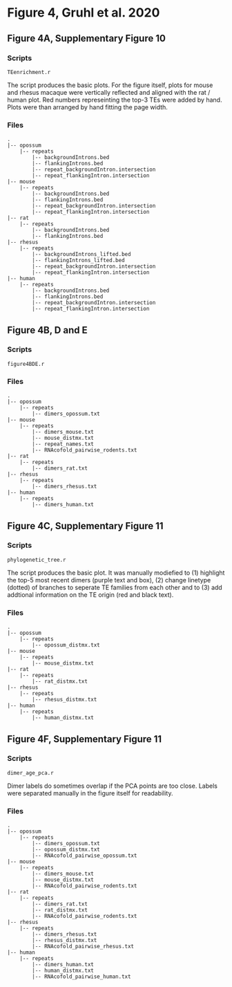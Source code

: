 # Figure 4, Gruhl et al. 2020

## Figure 4A, Supplementary Figure 10
### Scripts
```TEenrichment.r```

The script produces the basic plots. For the figure itself, plots for mouse and rhesus macaque were vertically reflected and aligned with the rat / human plot. Red numbers represeinting the top-3 TEs were added by hand. Plots were than arranged by hand fitting the page width.

### Files
```
.
|-- opossum
	|-- repeats
		|-- backgroundIntrons.bed
		|-- flankingIntrons.bed
		|-- repeat_backgroundIntron.intersection
		|-- repeat_flankingIntron.intersection
|-- mouse
	|-- repeats
		|-- backgroundIntrons.bed
		|-- flankingIntrons.bed
		|-- repeat_backgroundIntron.intersection
		|-- repeat_flankingIntron.intersection
|-- rat
	|-- repeats
		|-- backgroundIntrons.bed
		|-- flankingIntrons.bed
|-- rhesus
	|-- repeats
		|-- backgroundIntrons_lifted.bed
		|-- flankingIntrons_lifted.bed
		|-- repeat_backgroundIntron.intersection
		|-- repeat_flankingIntron.intersection
|-- human
	|-- repeats
		|-- backgroundIntrons.bed
		|-- flankingIntrons.bed
		|-- repeat_backgroundIntron.intersection
		|-- repeat_flankingIntron.intersection
```

## Figure 4B, D and E
### Scripts
```figure4BDE.r```

### Files
```
.
|-- opossum
	|-- repeats
		|-- dimers_opossum.txt
|-- mouse
	|-- repeats
		|-- dimers_mouse.txt
		|-- mouse_distmx.txt
		|-- repeat_names.txt
		|-- RNAcofold_pairwise_rodents.txt
|-- rat
	|-- repeats
		|-- dimers_rat.txt
|-- rhesus
	|-- repeats
		|-- dimers_rhesus.txt
|-- human
	|-- repeats
		|-- dimers_human.txt
```

## Figure 4C, Supplementary Figure 11
### Scripts
```phylogenetic_tree.r```

The script produces the basic plot. It was manually modiefied to (1) highlight the top-5 most recent dimers (purple text and box), (2) change linetype (dotted) of branches to seperate TE families from each other and to (3) add addtional information on the TE origin (red and black text).

### Files
```
.
|-- opossum
	|-- repeats
		|-- opossum_distmx.txt
|-- mouse
	|-- repeats
		|-- mouse_distmx.txt
|-- rat
	|-- repeats
		|-- rat_distmx.txt		
|-- rhesus
	|-- repeats
		|-- rhesus_distmx.txt
|-- human
	|-- repeats
		|-- human_distmx.txt
```

## Figure 4F, Supplementary Figure 11
### Scripts
```dimer_age_pca.r```

Dimer labels do sometimes overlap if the PCA points are too close. Labels were separated manually in the figure itself for readability.

### Files
```
.
|-- opossum
	|-- repeats
		|-- dimers_opossum.txt
		|-- opossum_distmx.txt
		|-- RNAcofold_pairwise_opossum.txt
|-- mouse
	|-- repeats
		|-- dimers_mouse.txt
		|-- mouse_distmx.txt
		|-- RNAcofold_pairwise_rodents.txt
|-- rat
	|-- repeats
		|-- dimers_rat.txt
		|-- rat_distmx.txt
		|-- RNAcofold_pairwise_rodents.txt
|-- rhesus
	|-- repeats
		|-- dimers_rhesus.txt
		|-- rhesus_distmx.txt
		|-- RNAcofold_pairwise_rhesus.txt
|-- human
	|-- repeats
		|-- dimers_human.txt
		|-- human_distmx.txt
		|-- RNAcofold_pairwise_human.txt
```